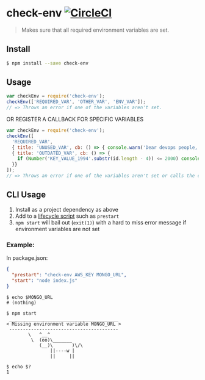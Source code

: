 # check-env [![CircleCI](https://circleci.com/gh/ekmartin/check-env.svg?style=svg)](https://circleci.com/gh/ekmartin/check-env)

> Makes sure that all required environment variables are set. 


## Install

```sh
$ npm install --save check-env
```


## Usage

```js
var checkEnv = require('check-env');
checkEnv(['REQUIRED_VAR', 'OTHER_VAR', 'ENV_VAR']);
// => Throws an error if one of the variables aren't set.
```
OR REGISTER A CALLBACK FOR SPECIFIC VARIABLES

```js
var checkEnv = require('check-env');
checkEnv([
  'REQUIRED_VAR',
  { title: 'UNUSED_VAR', cb: () => { console.warn('Dear devops people, we\'re no longer using this so you can stop providing it') }},
  { title: 'OUTDATED_VAR', cb: () => {
    if (Number('KEY_VALUE_1994'.substr(id.length - 4)) <= 2000) console.log('"OUTDATED_VAR" value is deprecated and needs to be updated"')
  }}
]);
// => Throws an error if one of the variables aren't set or calls the callbacks if any are provided.
```

## CLI Usage

1. Install as a project dependency as above
2. Add to a [lifecycle script](https://docs.npmjs.com/misc/scripts) such as
   `prestart`
3. `npm start` will bail out (`exit(1)`) with a hard to miss error message if environment variables are not set

### Example:

In package.json:

```json
{
  "prestart": "check-env AWS_KEY MONGO_URL",
  "start": "node index.js"
}
```


```
$ echo $MONGO_URL
# (nothing)

$ npm start
 ________________________________________
< Missing environment variable MONGO_URL >
 ----------------------------------------
        \   ^__^
         \  (oo)\_______
            (__)\       )\/\
                ||----w |
                ||     ||

$ echo $?
1
```
